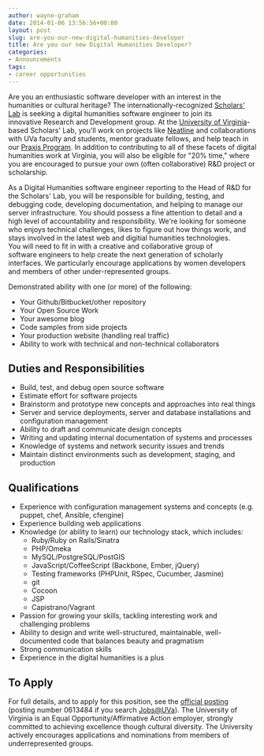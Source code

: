 ```yaml
---
author: wayne-graham
date: 2014-01-06 13:56:56+00:00
layout: post
slug: are-you-our-new-digital-humanities-developer
title: Are you our new Digital Humanities Developer?
categories:
- Announcements
tags:
- career opportunities
---
```


Are you an enthusiastic software developer with an interest in the humanities or cultural heritage? The internationally-recognized [Scholars' Lab](http://scholarslab.org) is seeking a digital humanities software engineer to join its innovative Research and Development group. At the [University of Virginia](http://www.virginia.edu/)-based Scholars' Lab, you'll work on projects like [Neatline](http://neatline.org) and collaborations with UVa faculty and students, mentor graduate fellows, and help teach in our [Praxis Program](http://praxis.scholarslab.org/). In addition to contributing to all of these facets of digital humanities work at Virginia, you will also be eligible for "20% time," where you are encouraged to pursue your own (often collaborative) R&D project or scholarship.

As a Digital Humanities software engineer reporting to the Head of R&D for the Scholars' Lab, you will be responsible for building, testing, and debugging code, developing documentation, and helping to manage our server infrastructure. You should possess a fine attention to detail and a high level of accountability and responsibility. We're looking for someone who enjoys technical challenges, likes to figure out how things work, and stays involved in the latest web and digitial humanities technologies. You will need to fit in with a creative and collaborative group of software engineers to help create the next generation of scholarly interfaces. We particularly encourage applications by women developers and members of other under-represented groups.

Demonstrated ability with one (or more) of the following:

  * Your Github/Bitbucket/other repository
  * Your Open Source Work
  * Your awesome blog
  * Code samples from side projects
  * Your production website (handling real traffic)
  * Ability to work with technical and non-technical collaborators

## Duties and Responsibilities

  * Build, test, and debug open source software
  * Estimate effort for software projects
  * Brainstorm and prototype new concepts and approaches into real things
  * Server and service deployments, server and database installations and configuration management
  * Ability to draft and communicate design concepts
  * Writing and updating internal documentation of systems and processes
  * Knowledge of systems and network security issues and trends
  * Maintain distinct environments such as development, staging, and production

## Qualifications

  * Experience with configuration management systems and concepts (e.g. puppet, chef, Ansible, cfengine)
  * Experience building web applications
  * Knowledge (or ability to learn) our technology stack, which includes:
    * Ruby/Ruby on Rails/Sinatra
    * PHP/Omeka
    * MySQL/PostgreSQL/PostGIS
    * JavaScript/CoffeeScript (Backbone, Ember, jQuery)
    * Testing frameworks (PHPUnit, RSpec, Cucumber, Jasmine)
    * git
    * Cocoon
    * JSP
    * Capistrano/Vagrant
  * Passion for growing your skills, tackling interesting work and challenging problems
  * Ability to design and write well-structured, maintainable, well-documented code that balances beauty and pragmatism
  * Strong communication skills
  * Experience in the digital humanities is a plus

## To Apply

For full details, and to apply for this position, see the [official posting](http://jobs.virginia.edu/applicants/Central?quickFind=72340) (posting number 0613484 if you search [Jobs@UVa](https://jobs.virginia.edu)). The University of Virginia is an Equal Opportunity/Affirmative Action employer, strongly committed to achieving excellence though cultural diversity. The University actively encourages applications and nominations from members of underrepresented groups.
